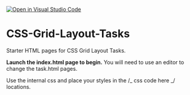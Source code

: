 [![Open in Visual Studio Code](https://classroom.github.com/assets/open-in-vscode-718a45dd9cf7e7f842a935f5ebbe5719a5e09af4491e668f4dbf3b35d5cca122.svg)](https://classroom.github.com/online_ide?assignment_repo_id=14583751&assignment_repo_type=AssignmentRepo)
# CSS-Grid-Layout-Tasks

Starter HTML pages for CSS Grid Layout Tasks.

**Launch the index.html page to begin.**
You will need to use an editor to change the task.html pages.

Use the internal css and place your styles in the /_ css code here _/ locations.
